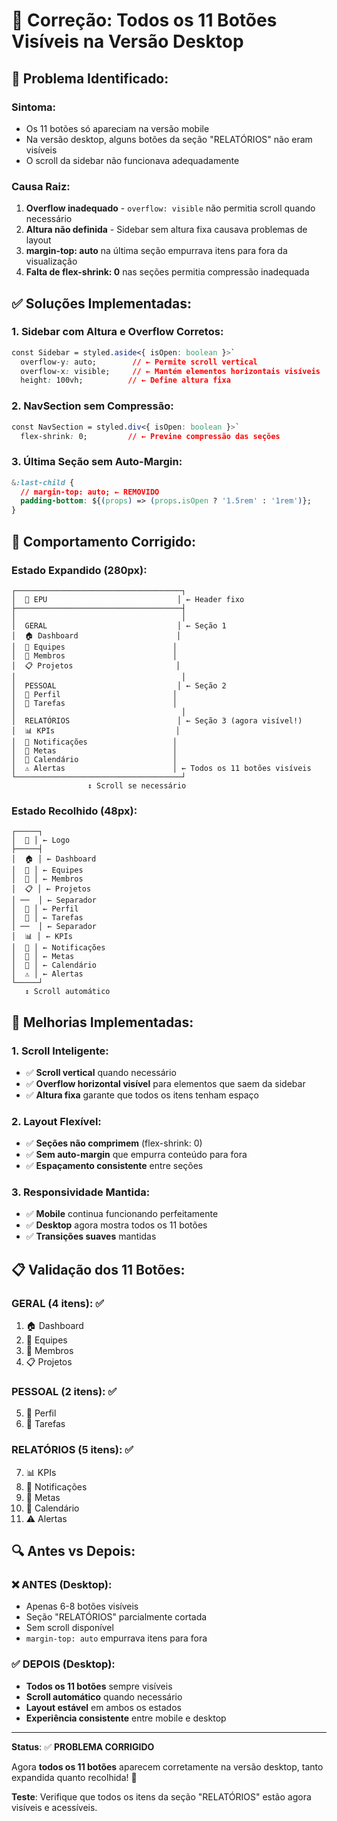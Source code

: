 # 🔧 Correção: Todos os 11 Botões Visíveis na Versão Desktop

## 🐛 **Problema Identificado:**

### **Sintoma:**

- Os 11 botões só apareciam na versão mobile
- Na versão desktop, alguns botões da seção "RELATÓRIOS" não eram visíveis
- O scroll da sidebar não funcionava adequadamente

### **Causa Raiz:**

1. **Overflow inadequado** - `overflow: visible` não permitia scroll quando necessário
2. **Altura não definida** - Sidebar sem altura fixa causava problemas de layout
3. **margin-top: auto** na última seção empurrava itens para fora da visualização
4. **Falta de flex-shrink: 0** nas seções permitia compressão inadequada

## ✅ **Soluções Implementadas:**

### **1. Sidebar com Altura e Overflow Corretos:**

```css
const Sidebar = styled.aside<{ isOpen: boolean }>`
  overflow-y: auto;        // ← Permite scroll vertical
  overflow-x: visible;     // ← Mantém elementos horizontais visíveis
  height: 100vh;          // ← Define altura fixa
```

### **2. NavSection sem Compressão:**

```css
const NavSection = styled.div<{ isOpen: boolean }>`
  flex-shrink: 0;         // ← Previne compressão das seções
```

### **3. Última Seção sem Auto-Margin:**

```css
&:last-child {
  // margin-top: auto; ← REMOVIDO
  padding-bottom: ${(props) => (props.isOpen ? '1.5rem' : '1rem')};
}
```

## 🎯 **Comportamento Corrigido:**

### **Estado Expandido (280px):**

```
┌─────────────────────────────────────┐
│  🏢 EPU                             │ ← Header fixo
├─────────────────────────────────────┤
│                                     │
│  GERAL                             │ ← Seção 1
│  🏠 Dashboard                      │
│  👥 Equipes                        │
│  👤 Membros                        │
│  📋 Projetos                       │
│                                     │
│  PESSOAL                           │ ← Seção 2
│  👤 Perfil                         │
│  📝 Tarefas                        │
│                                     │
│  RELATÓRIOS                        │ ← Seção 3 (agora visível!)
│  📊 KPIs                           │
│  🔔 Notificações                   │
│  🎯 Metas                          │
│  📅 Calendário                     │
│  ⚠️ Alertas                        │ ← Todos os 11 botões visíveis
└─────────────────────────────────────┘
                 ↕️ Scroll se necessário
```

### **Estado Recolhido (48px):**

```
┌─────┐
│  🏢 │ ← Logo
├─────┤
│  🏠 │ ← Dashboard
│  👥 │ ← Equipes
│  👤 │ ← Membros
│  📋 │ ← Projetos
│ ──  │ ← Separador
│  👤 │ ← Perfil
│  📝 │ ← Tarefas
│ ──  │ ← Separador
│  📊 │ ← KPIs
│  🔔 │ ← Notificações
│  🎯 │ ← Metas
│  📅 │ ← Calendário
│  ⚠️ │ ← Alertas
└─────┘
   ↕️ Scroll automático
```

## 🚀 **Melhorias Implementadas:**

### **1. Scroll Inteligente:**

- ✅ **Scroll vertical** quando necessário
- ✅ **Overflow horizontal visível** para elementos que saem da sidebar
- ✅ **Altura fixa** garante que todos os itens tenham espaço

### **2. Layout Flexível:**

- ✅ **Seções não comprimem** (flex-shrink: 0)
- ✅ **Sem auto-margin** que empurra conteúdo para fora
- ✅ **Espaçamento consistente** entre seções

### **3. Responsividade Mantida:**

- ✅ **Mobile** continua funcionando perfeitamente
- ✅ **Desktop** agora mostra todos os 11 botões
- ✅ **Transições suaves** mantidas

## 📋 **Validação dos 11 Botões:**

### **GERAL (4 itens):** ✅

1. 🏠 Dashboard
2. 👥 Equipes
3. 👤 Membros
4. 📋 Projetos

### **PESSOAL (2 itens):** ✅

5. 👤 Perfil
6. 📝 Tarefas

### **RELATÓRIOS (5 itens):** ✅

7. 📊 KPIs
8. 🔔 Notificações
9. 🎯 Metas
10. 📅 Calendário
11. ⚠️ Alertas

## 🔍 **Antes vs Depois:**

### **❌ ANTES (Desktop):**

- Apenas 6-8 botões visíveis
- Seção "RELATÓRIOS" parcialmente cortada
- Sem scroll disponível
- `margin-top: auto` empurrava itens para fora

### **✅ DEPOIS (Desktop):**

- **Todos os 11 botões** sempre visíveis
- **Scroll automático** quando necessário
- **Layout estável** em ambos os estados
- **Experiência consistente** entre mobile e desktop

---

**Status**: ✅ **PROBLEMA CORRIGIDO**

Agora **todos os 11 botões** aparecem corretamente na versão desktop, tanto expandida quanto recolhida! 🎉

**Teste**: Verifique que todos os itens da seção "RELATÓRIOS" estão agora visíveis e acessíveis.
